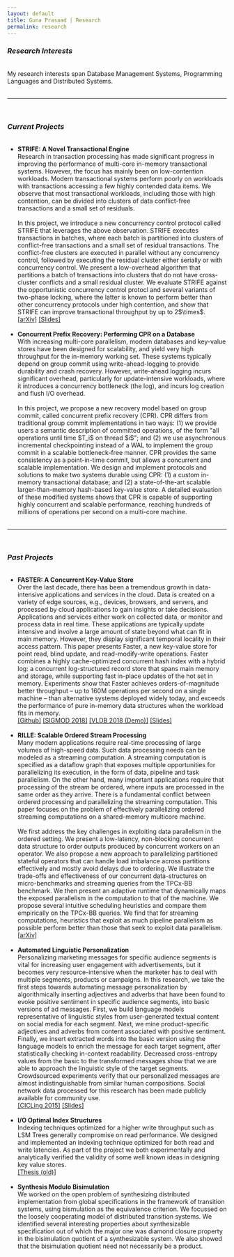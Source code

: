 ```yaml
---
layout: default
title: Guna Prasaad | Research
permalink: research
---
```

<p style="margin:0px">
<h3><i>Research Interests</i></h3>
<br>
My research interests span Database Management Systems, Programming Languages and Distributed Systems. <br>
<br>
<hr><br>
<h3><i>Current Projects</i></h3>
<ul>
<br>
<li><b>STRIFE: A Novel Transactional Engine</b><br>
Research in transaction processing has made significant progress in improving the performance of multi-core in-memory transactional systems.
However, the focus has mainly been on low-contention workloads. Modern transactional systems perform poorly on workloads with transactions accessing a few highly contended data items. 
We observe that most transactional workloads, including those with high contention, can be divided into clusters of data conflict-free transactions and a small set of residuals. <br> <br>
In this project, we introduce a new concurrency control protocol called STRIFE that leverages the above observation. STRIFE executes transactions in batches, where each batch is partitioned into clusters of conflict-free transactions and a small set of residual transactions. The conflict-free clusters are executed in parallel without any concurrency control, followed by executing the residual cluster either serially or with concurrency control. We present a low-overhead algorithm that partitions a batch of transactions into clusters that do not have cross-cluster conflicts and a small residual cluster. We evaluate STRIFE against the opportunistic concurrency control protocl and several variants of two-phase locking, where the latter is known to perform better than other concurrency protocols under high contention, and show that STRIFE can improve transactional throughput by up to 2$\times$.  <br>
<span><a href="https://arxiv.org/abs/1810.01997">[arXiv]</a></span> 
<span><a href="{{site.url}}assets/STRIFE-quals.pptx">[Slides]</a></span></li>
<br>
<li><b>Concurrent Prefix Recovery: Performing CPR on a Database</b><br>
With increasing multi-core parallelism, modern databases and key-value stores have been designed for scalability, and yield very high throughput for the in-memory working set. These systems typically depend on group commit using write-ahead-logging to provide durability and crash recovery. However, write-ahead logging incurs significant overhead, particularly for update-intensive workloads, where it introduces a concurrency bottleneck (the log), and incurs log creation and flush I/O overhead. <br> <br>
In this project, we propose a new recovery model based on group commit, called concurrent prefix recovery (CPR). CPR differs from traditional group commit implementations in two ways: (1) we provide users a semantic description of committed operations, of the form "all operations until time $T_i$ on thread $i$"; and (2) we use asynchronous incremental checkpointing instead of a WAL to implement the group commit in a scalable bottleneck-free manner. CPR provides the same consistency as a point-in-time commit, but allows a concurrent and scalable implementation. We design and implement protocols and solutions to make two systems durable using CPR: (1) a custom in-memory transactional database; and (2) a state-of-the-art scalable larger-than-memory hash-based key-value store. A detailed evaluation of these modified systems shows that CPR is capable of supporting highly concurrent and scalable performance, reaching hundreds of millions of operations per second on a multi-core machine. </li>
<br>
</ul>
<hr><br>
<h3><i>Past Projects</i></h3>
<ul>
<br>
<li><b>FASTER: A Concurrent Key-Value Store</b><br>
Over the last decade, there has been a tremendous growth in data-intensive applications and services in the cloud. Data is created on a variety of edge sources, e.g., devices, browsers, and servers, and processed by cloud applications to gain insights or take decisions. Applications and services either work on collected data, or monitor and process data in real time. These applications are typically update intensive and involve a large amount of state beyond what can fit in main memory. However, they display significant temporal locality in their access pattern. This paper presents Faster, a new key-value store for point read, blind update, and read-modify-write operations. Faster combines a highly cache-optimized concurrent hash index with a hybrid log: a concurrent log-structured record store that spans main memory and storage, while supporting fast in-place updates of the hot set in memory. Experiments show that Faster achieves orders-of-magnitude better throughput – up to 160M operations per second on a single machine – than alternative systems deployed widely today, and exceeds the performance of pure in-memory data structures when the workload fits in memory.  <br>
<span><a href="https://github.com/Microsoft/FASTER">[Github]</a></span> <span><a href="https://www.microsoft.com/en-us/research/uploads/prod/2018/03/faster-sigmod18.pdf">[SIGMOD 2018]</a></span> <span><a href="http://www.vldb.org/pvldb/vol11/p1930-chandramouli.pdf">[VLDB 2018 (Demo)]</a></span> <span><a href="{{site.url}}assets/FASTER-sigmod18.pptx">[Slides]</a></span> </li>
<br>
<li><b>RILLE: Scalable Ordered Stream Processing</b><br>
Many modern applications require real-time processing of large volumes of high-speed data. Such data processing needs can be modeled as a streaming computation. A streaming computation is specified as a dataflow graph that exposes multiple opportunities for parallelizing its execution, in the form of data, pipeline and task parallelism. On the other hand, many important applications require that processing of the stream be ordered, where inputs are processed in the same order as they arrive. There is a fundamental conflict between ordered processing and parallelizing the streaming computation. This paper focuses on the problem of effectively parallelizing ordered streaming computations on a shared-memory multicore machine.  <br> <br>
We first address the key challenges in exploiting data parallelism in the ordered setting. We present a low-latency, non-blocking concurrent data structure to order outputs produced by concurrent workers on an operator. We also propose a new approach to parallelizing partitioned stateful operators that can handle load imbalance across partitions effectively and mostly avoid delays due to ordering. We illustrate the trade-offs and effectiveness of our concurrent data-structures on micro-benchmarks and streaming queries from the TPCx-BB benchmark. We then present an adaptive runtime that dynamically maps the exposed parallelism in the computation to that of the machine. We propose several intuitive scheduling heuristics and compare them empirically on the TPCx-BB queries. We find that for streaming computations, heuristics that exploit as much pipeline parallelism as possible perform better than those that seek to exploit data parallelism. <br>
<span><a href="https://arxiv.org/abs/1803.11328">[arXiv]</a></span> 
</li>
  <br>
<li><b>Automated Linguistic Personalization</b><br>
Personalizing marketing messages for specific audience segments is vital for increasing user engagement with advertisements, but it becomes very resource-intensive when the marketer has to deal with multiple segments, products or campaigns. In this research, we take the first steps towards automating message personalization by algorithmically inserting adjectives and adverbs that have been found to evoke positive sentiment in specific audience segments, into basic versions of ad messages. First, we build language models representative of linguistic styles from user-generated textual content on social media for each segment. Next, we mine product-specific adjectives and adverbs from content associated with positive sentiment. Finally, we insert extracted words into the basic version using the language models to enrich the message for each target segment, after statistically checking in-context readability. Decreased cross-entropy values from the basic to the transformed messages show that we are able to approach the linguistic style of the target segments. Crowdsourced experiments verify that our personalized messages are almost indistinguishable from similar human compositions. Social network data processed for this research has been made publicly available for community use. <br>
<span><a href="https://link.springer.com/chapter/10.1007/978-3-319-18117-2_16">[CICLing 2015]</a></span> <span><a href="http://people.mpi-inf.mpg.de/~rsaharo/cicling15slides_rsrapgpjpk.pdf">[Slides]</a></span>
</li>
<br>
<li> <b>I/O Optimal Index Structures</b><br>
Indexing techniques optimized for a higher write throughput such as LSM Trees generally compromise on read performance. We designed and implemented an indexing technique optimized for both read and write latencies. As part of the project we both experimentally and analytically verified the validity of some well known ideas in designing key value stores. <br>
<span><a href="{{site.url}}/assets/buffertree-report.pdf">[Thesis (old)]</a></span> </li>
<br>
<li><b>Synthesis Modulo Bisimulation</b><br>
We worked on the open problem of synthesizing distributed implementation from global specifications in the framework of transition systems, using bismulation as the equivalence criterion. We focussed on the loosely cooperating model of distributed transition systems. We identified several interesting properties about synthesizable specification out of which the major one was diamond closure property in the bisimulation quotient of a synthesizable system. We also showed that the bisimulation quotient need not necessarily be a product. </li>
</ul>
</p>
